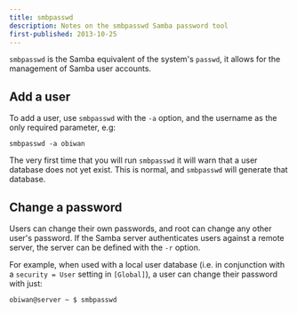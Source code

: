```yaml
---
title: smbpasswd
description: Notes on the smbpasswd Samba password tool
first-published: 2013-10-25
---
```


`smbpasswd` is the Samba equivalent of the system's `passwd`, it allows 
for the management of Samba user accounts.

Add a user
----------
To add a user, use `smbpasswd` with the `-a` option, and the username as 
the only required parameter, e.g:

    smbpasswd -a obiwan

The very first time that you will run `smbpasswd` it will warn that a 
user database does not yet exist. This is normal, and `smbpasswd` will 
generate that database.

Change a password
-----------------
Users can change their own passwords, and root can change any other 
user's password. If the Samba server authenticates users against a 
remote server, the server can be defined with the `-r` option.

For example, when used with a local user database (i.e. in conjunction 
with a `security = User` setting in `[Global]`), a user can change 
their password with just:

    obiwan@server ~ $ smbpasswd


